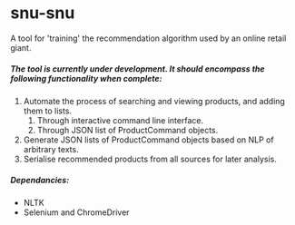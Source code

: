 # snu-snu
A tool for 'training' the recommendation algorithm used by an online retail giant.
##### The tool is currently under development. It should encompass the following functionality when complete:
1. Automate the process of searching and viewing products, and adding them to lists.
    1. Through interactive command line interface.
    1. Through JSON list of ProductCommand objects.
1. Generate JSON lists of ProductCommand objects based on NLP of arbitrary texts.
1. Serialise recommended products from all sources for later analysis.

##### Dependancies:
- NLTK
- Selenium and ChromeDriver
